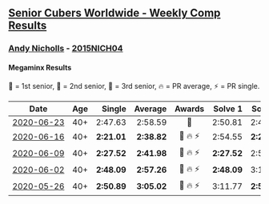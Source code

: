 <style>table {white-space: nowrap;}</style>

## [Senior Cubers Worldwide - Weekly Comp Results](/scw-comp/results/)
### [Andy Nicholls](README.md) - [2015NICH04](https://www.worldcubeassociation.org/persons/2015NICH04?event=minx)
#### Megaminx Results

<span style="white-space: nowrap;">🥇 = 1st senior</span>, <span style="white-space: nowrap;">🥈 = 2nd senior</span>, <span style="white-space: nowrap;">🥉 = 3rd senior</span>, <span style="white-space: nowrap;">🔥 = PR average</span>, <span style="white-space: nowrap;">⚡ = PR single</span>.

| Date | Age | Single | Average | Awards | Solve 1 | Solve 2 | Solve 3 | Solve 4 | Solve 5 | Video |
| :--: | :--: | --: | --: | :--: | --: | --: | --: | --: | --: | :-- |
| [2020-06-23](../../results/2020-06-23/minx.md) | 40+ | 2:47.63 | 2:58.59 | 🥈 | 2:50.81 | 2:47.63 | 3:17.34 | DNS | DNS | [Link](https://www.facebook.com/events/722150235200875?view=permalink&id=726569791425586) |
| [2020-06-16](../../results/2020-06-16/minx.md) | 40+ | **2:21.01** | **2:38.82** | 🥈 🔥 ⚡ | 2:54.55 | **2:21.01** | 2:40.89 | DNS | DNS | [Link](https://www.facebook.com/events/604103587178706?view=permalink&id=606984593557272) |
| [2020-06-09](../../results/2020-06-09/minx.md) | 40+ | **2:27.52** | **2:41.98** | 🥈 🔥 ⚡ | **2:27.52** | 2:50.05 | 2:48.36 | DNS | DNS | [Link](https://www.facebook.com/events/903549840109576?view=permalink&id=904277553370138) |
| [2020-06-02](../../results/2020-06-02/minx.md) | 40+ | **2:48.09** | **2:57.26** | 🥈 🔥 ⚡ | **2:48.09** | 3:15.37 | 2:48.32 | DNS | DNS | [Link](https://www.facebook.com/events/3373950429496747?view=permalink&id=3374518846106572) |
| [2020-05-26](../../results/2020-05-26/minx.md) | 40+ | **2:50.89** | **3:05.02** | 🥈 🔥 ⚡ | 3:11.77 | **2:50.89** | 3:12.40 | DNS | DNS | [Link](https://www.facebook.com/events/688407551989463?view=permalink&id=690047708492114) |


<!-- Global site tag (gtag.js) - Google Analytics -->
<script async src="https://www.googletagmanager.com/gtag/js?id=UA-86348435-3"></script>
<script>window.dataLayer = window.dataLayer || []; function gtag() {dataLayer.push(arguments);} gtag('js', new Date()); gtag('config', 'UA-86348435-3');</script>
